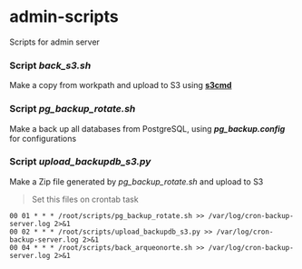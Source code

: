 # admin-scripts
Scripts for admin server


### Script _back_s3.sh_
Make a copy from workpath and upload to S3 using [**s3cmd**](https://github.com/s3tools/s3cmd)


### Script _pg_backup_rotate.sh_
Make a back up all databases from PostgreSQL, using **_pg_backup.config_** for configurations


### Script _upload_backupdb_s3.py_
Make a Zip file generated by _pg_backup_rotate.sh_ and upload to S3


>Set this files on crontab task
```
00 01 * * * /root/scripts/pg_backup_rotate.sh >> /var/log/cron-backup-server.log 2>&1
00 02 * * * /root/scripts/upload_backupdb_s3.py >> /var/log/cron-backup-server.log 2>&1
00 04 * * * /root/scripts/back_arqueonorte.sh >> /var/log/cron-backup-server.log 2>&1
```
